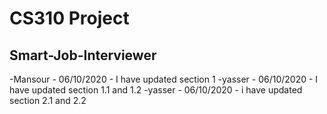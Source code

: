 # CS310 Project
## Smart-Job-Interviewer
-Mansour - 06/10/2020 - I have updated section 1
-yasser - 06/10/2020 - I have updated section 1.1 and 1.2
-yasser - 06/10/2020 - i have updated section 2.1 and 2.2
